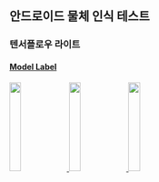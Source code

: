 <h2>안드로이드 물체 인식 테스트</h2>
<h3><p>텐서플로우 라이트</p></h3>
<h4><p><a href=https://github.com/heetsamber/Test_Deep_Java/tree/master/app/src/main/assets>Model Label</p></h4>
<img width="20%" src="https://user-images.githubusercontent.com/103236108/208293729-4ce1bdfb-17e6-4b61-bb08-564514cf4915.png"/>
<img width="20%" src="https://user-images.githubusercontent.com/103236108/208293888-30b30236-47bb-44c5-ad55-2a0fe58c3445.png"/>
<img width="20%" src="https://user-images.githubusercontent.com/103236108/208293846-fc8ca1c1-b082-4d12-8229-2e8462ad52a9.png"/>

